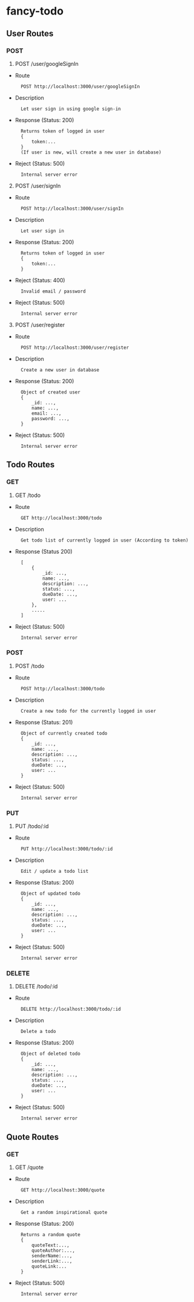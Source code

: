 # fancy-todo

## User Routes
### POST
1. POST /user/googleSignIn
* Route

        POST http://localhost:3000/user/googleSignIn

* Description

        Let user sign in using google sign-in

* Response (Status: 200)

        Returns token of logged in user
        {
            token:...
        }
        (If user is new, will create a new user in database)

* Reject (Status: 500)

        Internal server error

2. POST /user/signIn
* Route

        POST http://localhost:3000/user/signIn

* Description

        Let user sign in

* Response (Status: 200)

        Returns token of logged in user
        {
            token:...
        }

* Reject (Status: 400)

        Invalid email / password

* Reject (Status: 500)

        Internal server error

3. POST /user/register
* Route

        POST http://localhost:3000/user/register

* Description

        Create a new user in database

* Response (Status: 200)

        Object of created user
        {
            _id: ...,
            name: ...,
            email: ...,
            password: ...,
        }

* Reject (Status: 500)

        Internal server error

## Todo Routes
### GET
1. GET /todo
* Route  

        GET http://localhost:3000/todo
* Description

        Get todo list of currently logged in user (According to token)

* Response (Status 200)

        [
            { 
                _id: ...,
                name: ...,
                description: ...,
                status: ...,
                dueDate: ...,
                user: ...
            },
            .....
        ]

* Reject (Status: 500)

        Internal server error

### POST
1. POST /todo
* Route
        
        POST http://localhost:3000/todo

* Description

        Create a new todo for the currently logged in user

* Response (Status: 201)

        Object of currently created todo
        { 
            _id: ...,
            name: ...,
            description: ...,
            status: ...,
            dueDate: ...,
            user: ...
        }

* Reject (Status: 500)

        Internal server error
### PUT
1. PUT /todo/:id
* Route

        PUT http://localhost:3000/todo/:id

* Description

        Edit / update a todo list

* Response (Status: 200)

        Object of updated todo
        { 
            _id: ...,
            name: ...,
            description: ...,
            status: ...,
            dueDate: ...,
            user: ...
        }

* Reject (Status: 500)

        Internal server error

### DELETE
1. DELETE /todo/:id
* Route

        DELETE http://localhost:3000/todo/:id

* Description

        Delete a todo

* Response (Status: 200)

        Object of deleted todo
        { 
            _id: ...,
            name: ...,
            description: ...,
            status: ...,
            dueDate: ...,
            user: ...
        }

* Reject (Status: 500)

        Internal server error

## Quote Routes
### GET
1. GET /quote
* Route

        GET http://localhost:3000/quote

* Description

        Get a random inspirational quote

* Response (Status: 200)

        Returns a random quote
        {
            quoteText:...,
            quoteAuthor:...,
            senderName:...,
            senderLink:...,
            quoteLink:...
        }

* Reject (Status: 500)

        Internal server error

